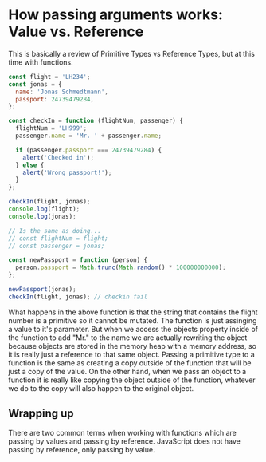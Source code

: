 # How passing arguments works: Value vs. Reference

This is basically a review of Primitive Types vs Reference Types, but at this time with functions.

```javascript
const flight = 'LH234';
const jonas = {
  name: 'Jonas Schmedtmann',
  passport: 24739479284,
};

const checkIn = function (flightNum, passenger) {
  flightNum = 'LH999';
  passenger.name = 'Mr. ' + passenger.name;

  if (passenger.passport === 24739479284) {
    alert('Checked in');
  } else {
    alert('Wrong passport!');
  }
};

checkIn(flight, jonas);
console.log(flight);
console.log(jonas);

// Is the same as doing...
// const flightNum = flight;
// const passenger = jonas;

const newPassport = function (person) {
  person.passport = Math.trunc(Math.random() * 100000000000);
};

newPassport(jonas);
checkIn(flight, jonas); // checkin fail
```

What happens in the above function is that the string that contains the flight number is a primitive so it cannot be mutated. The function is just assinging a value to it's parameter.
But when we access the objects property inside of the function to add "Mr." to the name we are actually rewriting the object because objects are stored in the memory heap with a memory address, so it is really just a reference to that same object.
Passing a primitive type to a function is the same as creating a copy outside of the function that will be just a copy of the value. On the other hand, when we pass an object to a function it is really like copying the object outside of the function, whatever we do to the copy will also happen to the original object.

## Wrapping up

There are two common terms when working with functions which are passing by values and passing by reference. JavaScript does not have passing by reference, only passing by value.
